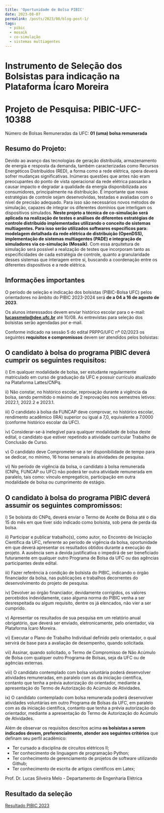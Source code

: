 ```yaml
---
title: 'Oportunidade de Bolsa PIBIC'
date: 2023-08-07
permalink: /posts/2023/08/blog-post-1/
tags:
  - pibic
  - mosaik
  - co-simulação
  - sistemas multiagentes
---
```


# Instrumento de Seleção dos Bolsistas para indicação na Plataforma Ícaro Moreira

# Projeto de Pesquisa: PIBIC-UFC-10388

Número de Bolsas Remuneradas da UFC: **01 (uma) bolsa remunerada**

## Resumo do Projeto:

Devido ao avanço das tecnologias de geração distribuída, armazenamento de energia e resposta da demanda, também caracterizadas como Recursos Energéticos Distribuídos (RED), a forma como a rede elétrica, opera deverá sofrer mudanças significativas. Inúmeras questões que antes não eram preocupantes do ponto de vista operacional da rede elétrica passarão a causar impacto e degradar a qualidade da energia disponibilizada aos consumidores, principalmente na distribuição. É importante que novas estratégias de controle sejam desenvolvidas, testadas e avaliadas com o nível de precisão adequado. Para isso são necessários novos métodos de simulação, capazes de integrar os diferentes domínios que interligam os dispositivos simulados. **Neste projeto a técnica de co-simulação será aplicada na realização de testes e análises de diferentes estratégias de controle distribuído implementadas utilizando o conceito de sistemas multiagentes. Para isso serão utilizados softwares específicos para: modelagem detalhada da rede elétrica de distribuição (OpenDSS), implementação de sistemas multiagentes (PADE) e integração de simuladores via co-simulação (Mosaik)**. Com essa arquitetura de simulação será possível a realização de testes que incorporam tanto as especificidades de cada estratégia de controle, quanto a granularidade desses sistemas que interagem entre si, buscando a coordenação entre os diferentes dispositivos e a rede elétrica.


## Informações importantes

O período de seleção e indicação dos bolsistas (PIBIC-Bolsa UFC) pelos orientadores no âmbito do PIBIC 2023-2024 será **de a 04 a 16 de agosto de 2023**.

Os alunos interessados devem enviar histórico escolar para o e-mail: **lucassmelo@dee.ufc.br** até 10/08. As entrevistas para seleção dos bolsistas serão agendadas por e-mail.

Conforme indicado na sessão 5 do edital PRPPG/UFC nº 02/2023 os seguintes **requisitos e compromissos** devem ser atendidos pelos bolsistas:

## O candidato à bolsa do programa PIBIC deverá cumprir os seguintes requisitos:

i) Em qualquer modalidade de bolsa, ser estudante regularmente matriculado em curso de graduação da UFC e possuir currículo atualizado na Plataforma Lattes/CNPq.

ii) Não constar, no histórico escolar, reprovação durante a vigência da bolsa, sendo permitido o máximo de 2 reprovações nos semestres letivos: 2022.1, 2022.2 e 2023.1.

iii) O candidato à bolsa da FUNCAP deve comprovar, no histórico escolar, rendimento acadêmico (IRA) superior ou igual a 7,0, equivalente a 7.0000 (conforme histórico escolar da UFC).

iv) Considerar-se-á inelegível para qualquer modalidade de bolsa deste edital, o candidato que estiver repetindo a atividade curricular Trabalho de Conclusão de Curso.

v) O candidato deve Comprometer-se a ter disponibilidade de tempo para se dedicar, no mínimo, 16 horas semanais às atividades de pesquisa.

vi) No período de vigência da bolsa, o candidato à bolsa remunerada (CNPq, FUNCAP ou UFC) não poderá ter outra atividade remunerada em paralelo, tais como: vínculo empregatício, participação em outra modalidade de bolsa ou cumprimento de estágio.

## O candidato à bolsa do programa PIBIC deverá assumir os seguintes compromissos:

i) Se bolsista do CNPq, deverá enviar o Termo de Aceite de Bolsa até o dia 15 do mês em que tiver sido indicado como bolsista, sob pena de perda da bolsa.

ii) Participar e publicar trabalho(s), como autor, no Encontro de Iniciação Científica da UFC, referente ao período de vigência da bolsa, oportunidade em que deverá apresentar os resultados obtidos durante a execução do projeto. A ausência sem a devida justificativa o impedirá de ser beneficiado futuramente em qualquer outro Programa de Bolsa da UFC ou das agências participantes deste edital.

iii) Fazer referência à condição de bolsista do PIBIC, indicando o órgão financiador da bolsa, nas publicações e trabalhos decorrentes do desenvolvimento do projeto de pesquisa.

iv) Devolver ao órgão financiador, devidamente corrigidos, os valores percebidos indevidamente, caso alguma norma do PIBIC venha a ser desrespeitada ou algum requisito, dentre os já elencados, não vier a ser cumprido.

v) Apresentar os resultados de sua pesquisa em um relatório anual obrigatório, que deverá ser enviado, eletronicamente, pelo orientador, via Plataforma Ícaro Moreira.

vi) Executar o Plano de Trabalho Individual definido pelo orientador, o qual servirá de base para a avaliação de desempenho, quando solicitada.

vii) Assinar, quando solicitado, o Termo de Compromisso de Não Acúmulo de Bolsa com qualquer outro Programa de Bolsas, seja da UFC ou de agências externas.

viii) O candidato contemplado com bolsa voluntária poderá desenvolver atividades remuneradas, em paralelo com as da iniciação científica, contanto que tenha a prévia autorização do orientador, mediante a apresentação do Termo de Autorização do Acúmulo de Atividades.

ix) O candidato contemplado com bolsa remunerada poderá desenvolver atividades voluntárias em outro Programa de Bolsas da UFC, em paralelo com as da iniciação científica, contanto que tenha a prévia autorização do orientador, mediante a apresentação do Termo de Autorização do Acúmulo de Atividades.

Além de observar os requisitos descritos acima **os bolsistas a serem indicados devem, preferencialmente, atender aos seguintes critérios** que definam seu perfil acadêmico:

- Ter cursado a disciplina de circuitos elétricos II;
- Ter conhecimento de linguagem de programação Python;
- Ter conhecimento de gerenciamento de projetos de software utilizando Github;
- Ter conhecimento de escrita de artigos científicos em Latex;

Prof. Dr. Lucas Silveira Melo - Departamento de Engenharia Elétrica

## Resultado da seleção

[Resultado PIBIC 2023](https://drive.google.com/file/d/1gbIiNnkmKJuKrqYlWvlkT2floMgJdbOE/view?usp=sharing)
